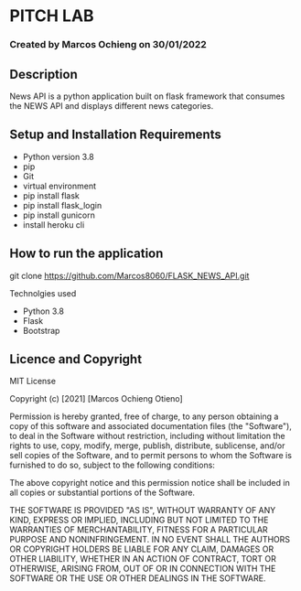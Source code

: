 # PITCH LAB

### Created by Marcos Ochieng on 30/01/2022

## Description

 News API is a python application built on flask framework that consumes the NEWS API and displays different news categories.
## Setup and Installation Requirements

* Python version 3.8
* pip
* Git
* virtual environment
* pip install flask
* pip install flask_login
* pip install gunicorn
* install heroku cli

## How to run the application

git clone https://github.com/Marcos8060/FLASK_NEWS_API.git

Technolgies used
* Python 3.8
* Flask
* Bootstrap

## Licence and Copyright
MIT License

Copyright (c) [2021] [Marcos Ochieng Otieno]

Permission is hereby granted, free of charge, to any person obtaining a copy
of this software and associated documentation files (the "Software"), to deal
in the Software without restriction, including without limitation the rights
to use, copy, modify, merge, publish, distribute, sublicense, and/or sell
copies of the Software, and to permit persons to whom the Software is
furnished to do so, subject to the following conditions:

The above copyright notice and this permission notice shall be included in all
copies or substantial portions of the Software.

THE SOFTWARE IS PROVIDED "AS IS", WITHOUT WARRANTY OF ANY KIND, EXPRESS OR
IMPLIED, INCLUDING BUT NOT LIMITED TO THE WARRANTIES OF MERCHANTABILITY,
FITNESS FOR A PARTICULAR PURPOSE AND NONINFRINGEMENT. IN NO EVENT SHALL THE
AUTHORS OR COPYRIGHT HOLDERS BE LIABLE FOR ANY CLAIM, DAMAGES OR OTHER
LIABILITY, WHETHER IN AN ACTION OF CONTRACT, TORT OR OTHERWISE, ARISING FROM,
OUT OF OR IN CONNECTION WITH THE SOFTWARE OR THE USE OR OTHER DEALINGS IN THE
SOFTWARE.
